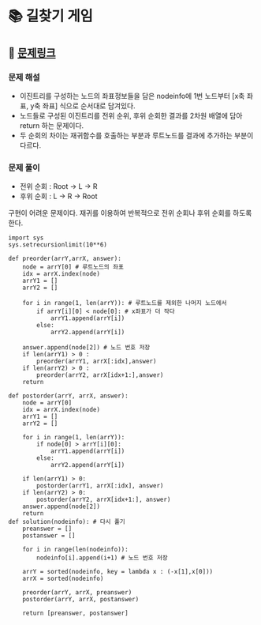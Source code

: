 
# 📚 길찾기 게임

## 📌 [문제링크](https://school.programmers.co.kr/learn/courses/30/lessons/42892)

### 문제 해설

- 이진트리를 구성하는 노드의 좌표정보들을 담은 nodeinfo에 1번 노드부터 [x축 좌표, y축 좌표] 식으로 순서대로 담겨있다.
- 노드들로 구성된 이진트리를 전위 순위, 후위 순회한 결과를 2차원 배열에 담아 return 하는 문제이다. 
- 두 순회의 차이는 재귀함수를 호출하는 부분과 루트노드를 결과에 추가하는 부분이 다르다.


### 문제 풀이

- 전위 순회 : Root -> L -> R
- 후위 순회 : L -> R -> Root

구현이 어려운 문제이다. 재귀를 이용하여 반복적으로 전위 순회나 후위 순회를 하도록 한다.

```
import sys
sys.setrecursionlimit(10**6)

def preorder(arrY,arrX, answer):
    node = arrY[0] # 루트노드의 좌표
    idx = arrX.index(node)
    arrY1 = []
    arrY2 = []
    
    for i in range(1, len(arrY)): # 루트노드를 제외한 나머지 노드에서
        if arrY[i][0] < node[0]: # x좌표가 더 작다
            arrY1.append(arrY[i])
        else:
            arrY2.append(arrY[i])
    
    answer.append(node[2]) # 노드 번호 저장
    if len(arrY1) > 0 :
        preorder(arrY1, arrX[:idx],answer)
    if len(arrY2) > 0 :
        preorder(arrY2, arrX[idx+1:],answer)
    return

def postorder(arrY, arrX, answer):
    node = arrY[0]
    idx = arrX.index(node)
    arrY1 = []
    arrY2 = []
    
    for i in range(1, len(arrY)):
        if node[0] > arrY[i][0]:
            arrY1.append(arrY[i])
        else:
            arrY2.append(arrY[i])
    
    if len(arrY1) > 0:
        postorder(arrY1, arrX[:idx], answer)
    if len(arrY2) > 0:
        postorder(arrY2, arrX[idx+1:], answer)
    answer.append(node[2])
    return
def solution(nodeinfo): # 다시 풀기
    preanswer = []
    postanswer = []
    
    for i in range(len(nodeinfo)):
        nodeinfo[i].append(i+1) # 노드 번호 저장
        
    arrY = sorted(nodeinfo, key = lambda x : (-x[1],x[0]))
    arrX = sorted(nodeinfo)

    preorder(arrY, arrX, preanswer)
    postorder(arrY, arrX, postanswer)

    return [preanswer, postanswer]
```
